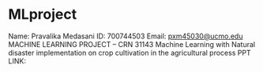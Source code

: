 # MLproject
Name: Pravalika Medasani
ID: 700744503
Email: pxm45030@ucmo.edu
MACHINE LEARNING PROJECT – CRN 31143
Machine Learning with Natural disaster implementation on crop cultivation in the agricultural process PPT LINK:


